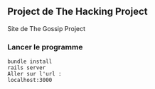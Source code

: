 ## Project de The Hacking Project
Site de The Gossip Project
### Lancer le programme
	
	bundle install
	rails server
	Aller sur l'url :
	localhost:3000
